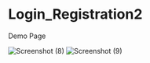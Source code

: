# Login_Registration2

Demo Page


![Screenshot (8)](https://user-images.githubusercontent.com/97334928/183257143-ef27bfff-08c4-458a-8863-0e64abed9904.png)
![Screenshot (9)](https://user-images.githubusercontent.com/97334928/183257148-ebbd84e3-382d-40f8-bbbe-11d7e00ddd72.png)
